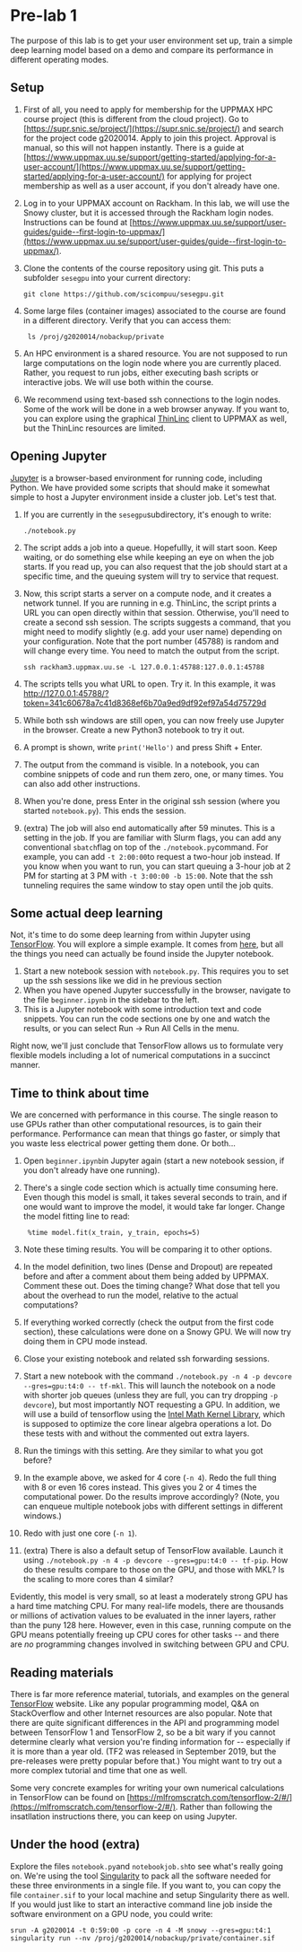# Pre-lab 1

The purpose of this lab is to get your user environment set up, train a simple deep learning model based on a demo and compare its performance in different operating modes.

## Setup
1. First of all, you need to apply for membership for the UPPMAX HPC course project (this is different from the cloud project). Go to [https://supr.snic.se/project/](https://supr.snic.se/project/) and search for the project code g2020014. Apply to join this project. Approval is manual, so this will not happen instantly. There is a guide at [https://www.uppmax.uu.se/support/getting-started/applying-for-a-user-account/](https://www.uppmax.uu.se/support/getting-started/applying-for-a-user-account/) for applying for project membership as well as a user account, if you don't already have one.
2. Log in to your UPPMAX account on Rackham. In this lab, we will use the Snowy cluster, but it is accessed through the Rackham login nodes. Instructions can be found at [https://www.uppmax.uu.se/support/user-guides/guide--first-login-to-uppmax/](https://www.uppmax.uu.se/support/user-guides/guide--first-login-to-uppmax/).
3. Clone the contents of the course repository using git. This puts a subfolder `sesegpu` into your current directory:

       git clone https://github.com/scicompuu/sesegpu.git
4. Some large files (container images) associated to the course are found in a different directory. Verify that you can access them:

        ls /proj/g2020014/nobackup/private
5. An HPC environment is a shared resource. You are not supposed to run large computations on the login node where you are currently placed. Rather, you request to run jobs, either executing bash scripts or interactive jobs. We will use both within the course.
6. We recommend using text-based ssh connections to the login nodes. Some of the work will be done in a web browser anyway. If you want to, you can explore using the graphical [ThinLinc]([https://www.uppmax.uu.se/support-sv/user-guides/thinlinc-graphical-connection-guide/](https://www.uppmax.uu.se/support-sv/user-guides/thinlinc-graphical-connection-guide/)) client to UPPMAX as well, but the ThinLinc resources are limited.
## Opening Jupyter
[Jupyter](https://jupyter.org/) is a browser-based environment for running code, including Python. We have provided some scripts that should make it somewhat simple to host a Jupyter environment inside a cluster job.
Let's test that.
1. If you are currently in the `sesegpu`subdirectory, it's enough to write:
 
       ./notebook.py
2. The script adds a job into a queue. Hopefullly, it will start soon. Keep waiting, or do something else while keeping an eye on when the job starts. If you read up, you can also request that the job should start at a specific time, and the queuing system will try to service that request.
 3. Now, this script starts a server on a compute node, and it creates a network tunnel. If you are running in e.g. ThinLinc, the script prints a URL you can open directly within that session. Otherwise, you'll need to create a second ssh session. The scripts suggests a command, that you might need to modify slightly (e.g. add your user name) depending on your configuration. Note that the port number (45788) is random and will change every time. You need to match the output from the script.

        ssh rackham3.uppmax.uu.se -L 127.0.0.1:45788:127.0.0.1:45788
4. The scripts tells you what URL to open. Try it. In this example, it was http://127.0.0.1:45788/?token=341c60678a7c41d8368ef6b70a9ed9df92ef97a54d75729d
5. While both ssh windows are still open, you can now freely use Jupyter in the browser. Create a new Python3 notebook to try it out.
6. A prompt is shown, write `print('Hello')` and press Shift + Enter.
7. The output from the command is visible. In a notebook, you can combine snippets of code and run them zero, one, or many times. You can also add other instructions.
8. When you're done, press Enter in the original ssh session (where you started `notebook.py`). This ends the session.
9. (extra) The job will also end automatically after 59 minutes. This is a setting in the job. If you are familiar with Slurm flags, you can add any conventional `sbatch`flag on top of the `./notebook.py`command. For example, you can add `-t 2:00:00`to request a two-hour job instead. If you know when you want to run, you can start queuing a 3-hour job at 2 PM for starting at 3 PM with `-t 3:00:00 -b 15:00`. Note that the ssh tunneling requires the same window to stay open until the job quits.

## Some actual deep learning
Not, it's time to do some deep learning from within Jupyter using [TensorFlow](TensorFlow). You will explore a simple example. It comes from [here]([https://www.tensorflow.org/tutorials/quickstart/beginner](https://www.tensorflow.org/tutorials/quickstart/beginner)), but all the things you need can actually be found inside the Jupyter notebook.
1. Start a new notebook session with `notebook.py`. This requires you to set up the ssh sessions like we did in he previous section
2. When you have opened Jupyter successfully in the browser, navigate to the file `beginner.ipynb` in the sidebar to the left.
3. This is a Jupyter notebook with some introduction text and code snippets. You can run the code sections one by one and watch the results, or you can select Run -> Run All Cells in the menu.

Right now, we'll just conclude that TensorFlow allows us to formulate very flexible models including a lot of numerical computations in a succinct manner.
## Time to think about time
We are concerned with performance in this course. The single reason to use GPUs rather than other computational resources, is to gain their performance. Performance can mean that things go faster, or simply that you waste less electrical power getting them done. Or both...
1. Open `beginner.ipynb`in Jupyter again (start a new notebook session, if you don't already have one running).
2. There's a single code section which is actually time consuming here. Even though this model is small, it takes several seconds to train, and if one would want to improve the model, it would take far longer. Change the model fitting line to read:

        %time model.fit(x_train, y_train, epochs=5)
3. Note these timing results. You will be comparing it to other options.
4. In the model definition, two lines (Dense and Dropout) are repeated before and after a comment about them being added by UPPMAX. Comment these out. Does the timing change? What dose that tell you about the overhead to run the model, relative to the actual computations?
5. If everything worked correctly (check the output from the first code section), these calculations were done on a Snowy GPU. We will now try doing them in CPU mode instead.
6. Close your existing notebook and related ssh forwarding sessions.
7. Start a new notebook with the command `./notebook.py -n 4 -p devcore --gres=gpu:t4:0 -- tf-mkl`. This will launch the notebook on a node with shorter job queues (unless they are full, you can try dropping `-p devcore`), but most importantly NOT requesting a GPU. In addition, we will use a build of tensorflow using the [Intel Math Kernel Library](https://software.intel.com/content/www/us/en/develop/tools/math-kernel-library.html), which is supposed to optimize the core linear algebra operations a lot. Do these tests with and without the commented out extra layers.
8. Run the timings with this setting. Are they similar to what you got before?
9. In the example above, we asked for 4 core (`-n 4`). Redo the full thing with 8 or even 16 cores instead. This gives you 2 or 4 times the computational power. Do the results improve accordingly? (Note, you can enqueue multiple notebook jobs with different settings in different windows.)
10. Redo with just one core (`-n 1`).
11. (extra) There is also a default setup of TensorFlow available. Launch it using `./notebook.py -n 4 -p devcore --gres=gpu:t4:0 -- tf-pip`. How do these results compare to those on the GPU, and those with MKL? Is the scaling to more cores than 4 similar?

Evidently, this model is very small, so at least a moderately strong GPU has a hard time matching CPU. For many real-life models, there are thousands or millions of activation values to be evaluated in the inner layers, rather than the puny 128 here. However, even in this case, running compute on the GPU means potentially freeing up CPU cores for other tasks -- and there are _no_ programming changes involved in switching between GPU and CPU.

## Reading materials
There is far more reference material, tutorials, and examples on the general [TensorFlow](https://www.tensorflow.org/) website. Like any popular programming model, Q&A on StackOverflow and other Internet resources are also popular. Note that there are quite significant differences in the API and programming model between TensorFlow 1 and TensorFlow 2, so be a bit wary if you cannot determine clearly what version you're finding information for -- especially if it is more than a year old. (TF2 was released in September 2019, but the pre-releases were pretty popular before that.) You might want to try out a more complex tutorial and time that one as well.

Some very concrete examples for writing your own numerical calculations in TensorFlow can be found on [https://mlfromscratch.com/tensorflow-2/#/](https://mlfromscratch.com/tensorflow-2/#/). Rather than following the insatllation instructions there, you can keep on using Jupyter.

## Under the hood  (extra)
Explore the files `notebook.py`and `notebookjob.sh`to see what's really going on. We're using the tool [Singularity](https://sylabs.io/docs/) to pack all the software needed for these three environments in a single file. If you want to, you can copy the file `container.sif` to your local machine and setup Singularity there as well.
If you would just like to start an interactive command line job inside the software environment on a GPU node, you could write:

    srun -A g2020014 -t 0:59:00 -p core -n 4 -M snowy --gres=gpu:t4:1 singularity run --nv /proj/g2020014/nobackup/private/container.sif

